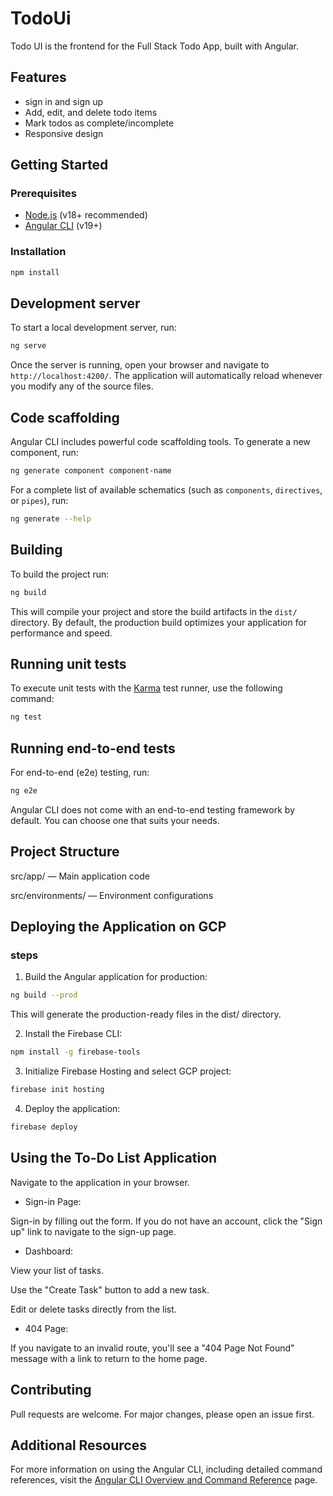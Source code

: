 # TodoUi

Todo UI is the frontend for the Full Stack Todo App, built with Angular.

## Features
- sign in and sign up
- Add, edit, and delete todo items
- Mark todos as complete/incomplete
- Responsive design

## Getting Started

### Prerequisites

- [Node.js](https://nodejs.org/) (v18+ recommended)
- [Angular CLI](https://angular.io/cli) (v19+)

### Installation

```bash
npm install
```

## Development server

To start a local development server, run:

```bash
ng serve
```

Once the server is running, open your browser and navigate to `http://localhost:4200/`. The application will automatically reload whenever you modify any of the source files.

## Code scaffolding

Angular CLI includes powerful code scaffolding tools. To generate a new component, run:

```bash
ng generate component component-name
```

For a complete list of available schematics (such as `components`, `directives`, or `pipes`), run:

```bash
ng generate --help
```

## Building

To build the project run:

```bash
ng build
```

This will compile your project and store the build artifacts in the `dist/` directory. By default, the production build optimizes your application for performance and speed.

## Running unit tests

To execute unit tests with the [Karma](https://karma-runner.github.io) test runner, use the following command:

```bash
ng test
```

## Running end-to-end tests

For end-to-end (e2e) testing, run:

```bash
ng e2e
```

Angular CLI does not come with an end-to-end testing framework by default. You can choose one that suits your needs.

## Project Structure
src/app/ — Main application code

src/environments/ — Environment configurations

## Deploying the Application on GCP

### steps
1. Build the Angular application for production:
  ```bash
  ng build --prod
  ```
This will generate the production-ready files in the dist/ directory.

2. Install the Firebase CLI:
  ```bash
  npm install -g firebase-tools
  ```

3. Initialize Firebase Hosting and select GCP project:
  ```bash
  firebase init hosting
  ```
4. Deploy the application:
  ```bash
  firebase deploy
  ```

## Using the To-Do List Application

Navigate to the application in your browser.
- Sign-in Page:

Sign-in by filling out the form.
If you do not have an account, click the "Sign up" link to navigate to the sign-up page.
- Dashboard:

View your list of tasks.

Use the "Create Task" button to add a new task.

Edit or delete tasks directly from the list.

- 404 Page:

If you navigate to an invalid route, you'll see a "404 Page Not Found" message with a link to return to the home page.


## Contributing
Pull requests are welcome. For major changes, please open an issue first.

## Additional Resources

For more information on using the Angular CLI, including detailed command references, visit the [Angular CLI Overview and Command Reference](https://angular.dev/tools/cli) page.

